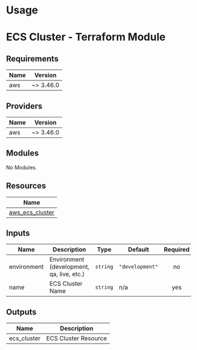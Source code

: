 # Usage

<!--- BEGIN_TF_DOCS --->
# ECS Cluster - Terraform Module

## Requirements

| Name | Version |
|------|---------|
| aws | ~> 3.46.0 |

## Providers

| Name | Version |
|------|---------|
| aws | ~> 3.46.0 |

## Modules

No Modules.

## Resources

| Name |
|------|
| [aws_ecs_cluster](https://registry.terraform.io/providers/hashicorp/aws/latest/docs/resources/ecs_cluster) |

## Inputs

| Name | Description | Type | Default | Required |
|------|-------------|------|---------|:--------:|
| environment | Environment (development, qa, live, etc.) | `string` | `"development"` | no |
| name | ECS Cluster Name | `string` | n/a | yes |

## Outputs

| Name | Description |
|------|-------------|
| ecs\_cluster | ECS Cluster Resource |

<!--- END_TF_DOCS --->

